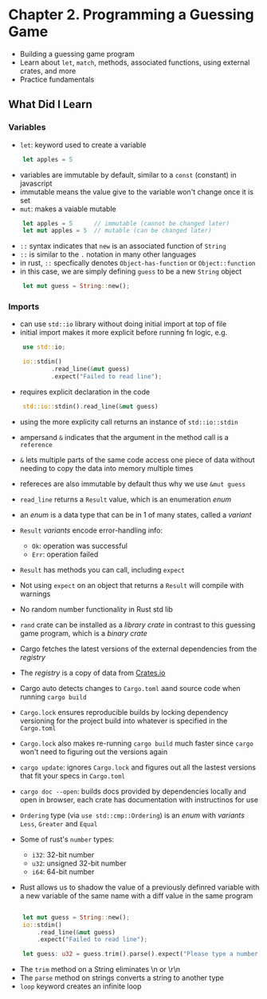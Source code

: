 # Chapter 2. Programming a Guessing Game
- Building a guessing game program
- Learn about `let`, `match`, methods, associated functions, using external crates, and more
- Practice fundamentals

## What Did I Learn

### Variables
- `let`: keyword used to create a variable
```rust
    let apples = 5
```
- variables are immutable by default, similar to a `const` (constant) in javascript
- immutable means the value give to the variable won't change once it is set
- `mut`: makes a vaiable mutable 
```rust
    let apples = 5      // immutable (cannot be changed later)
    let mut apples = 5  // mutable (can be changed later)
```
- `::` syntax indicates that `new` is an associated function of `String`
- `::` is similar to the `.` notation in many other languages
- in rust, `::` specfically denotes `Object-has-function` or `Object::function`
- in this case, we are simply defining `guess` to be a new `String` object
```rust
    let mut guess = String::new();
```

### Imports
- can use `std::io` library without doing initial import at top of file
- initial import makes it more explicit before running fn logic, e.g.
```rust
    use std::io;

    io::stdin()
            .read_line(&mut guess)
            .expect("Failed to read line");
```
- requires explicit declaration in the code 
```rust
    std::io::stdin().read_line(&mut guess)
```
- using the more explicity call returns an instance of `std::io::stdin`

- ampersand `&` indicates that the argument in the method call is a `reference`
- `&` lets multiple parts of the same code access one piece of data without needing to copy the data into memory multiple times
- refereces are also immutable by default thus why we use `&mut guess`
- `read_line` returns a `Result` value, which is an enumeration *enum*
- an *enum* is a data type that can be in 1 of many states, called a *variant*
- `Result` *variants* encode error-handling info:
    - `Ok`: operation was successful
    - `Err`: operation failed
- `Result` has methods you can call, including `expect`
- Not using `expect` on an object that returns a `Result` will compile with warnings
- No random number functionality in Rust std lib
- `rand` crate can be installed as a *library crate* in contrast to this guessing game program, which is a *binary crate*
- Cargo fetches the latest versions of the external dependencies from the *registry*
- The *registry* is a copy of data from [Crates.io](https://crates.io/)
- Cargo auto detects changes to `Cargo.toml` aand source code when running `cargo build`
- `Cargo.lock` ensures reproducible builds by locking dependency versioning for the project build into whatever is specified in the `Cargo.toml`
- `Cargo.lock` also makes re-running `cargo build` much faster since `cargo` won't need to figuring out the versions again
- `cargo update`: ignores `Cargo.lock` and figures out all the lastest versions that fit your specs in `Cargo.toml`
- `cargo doc --open`: builds docs provided by dependencies locally and open in browser, each crate has documentation with instructinos for use
- `Ordering` type (via `use std::cmp::Ordering`) is an *enum* with *variants* `Less`, `Greater` and `Equal`
- Some of rust's `number` types:
    - `i32`: 32-bit number
    - `u32`: unsigned 32-bit number
    - `i64`: 64-bit number
- Rust allows us to shadow the value of a previously definred variable with a new variable of the same name with a diff value in the same program
```rust

    let mut guess = String::new();
    io::stdin()
        .read_line(&mut guess)
        .expect("Failed to read line");

    let guess: u32 = guess.trim().parse().expect("Please type a number!")
```
- The `trim` method on a String eliminates \n or \r\n
- The `parse` method on strings converts a string to another type
- `loop` keyword creates an infinite loop